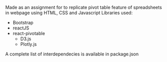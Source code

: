 Made as an assignment for to replicate pivot table feature of spreadsheets in webpage using HTML, CSS and Javascript
Libraries used:
* Bootstrap
* reactJS
* react-pivotable
    * D3.js
    * Plotly.js
    
A complete list of interdependecies is available in package.json

